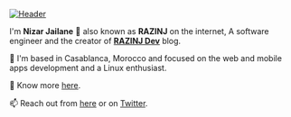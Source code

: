 [![Header](https://razinj.com/user/themes/quark/images/logo/Logo%20+%20Text.svg)](https://razinj.com/)

I'm **Nizar Jailane** 👋 also known as **RAZINJ** on the internet, A software engineer and the creator of <a href="https://razinj.dev/" target="_blank">**RAZINJ Dev**</a> blog.

🔭 I'm based in Casablanca, Morocco and focused on the web and mobile apps development and a Linux enthusiast.

🤔 Know more <a href="https://razinj.com" target="_blank">here</a>.

📫 Reach out from <a href="https://razinj.com/contact" target="_blank">here</a> or on <a href="https://twitter.com/razin_enaliaj" target="_blank">Twitter</a>.
